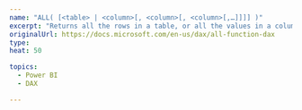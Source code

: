 ```yaml
---
name: "ALL( [<table> | <column>[, <column>[, <column>[,…]]]] )"
excerpt: "Returns all the rows in a table, or all the values in a column, ignoring any filters that might have been applied. This function is useful for clearing filters and creating calculations on all the rows in a table."
originalUrl: https://docs.microsoft.com/en-us/dax/all-function-dax
type: 
heat: 50

topics:
  - Power BI
  - DAX

---
```


